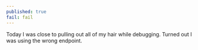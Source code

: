 ```yaml
---
published: true
fail: fail
---
```

Today I was close to pulling out all of my hair while debugging. Turned out I was using the wrong endpoint.
